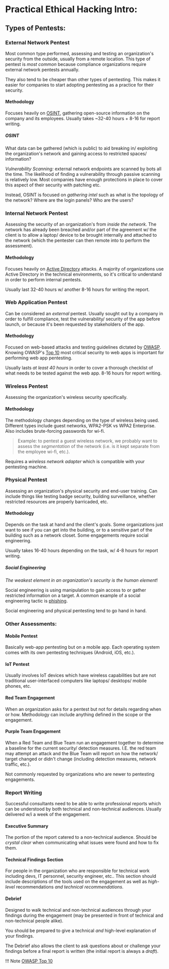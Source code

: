 
# Practical Ethical Hacking Intro:

## Types of Pentests:
### External Network Pentest
Most common type performed, assessing and testing an organization's security from the outside, usually from a remote location. This type of pentest is *most common* because compliance organizations require external network pentests annually.

They also tend to be cheaper than other types of pentesting. This makes it easier for companies to start adopting pentesting as a practice for their security.
#### Methodology
Focuses heavily on [OSINT](/cybersecurity/TTPs/recon/OSINT.md), gathering open-source information on the company and its employees. Usually takes ~32-40 hours + 8-16 for report writing.
##### OSINT
What data can be gathered (which is public) to aid breaking in/ exploiting the organization's network and gaining access to restricted spaces/ information?

*Vulnerability Scanning:* external network endpoints are scanned by bots all the time. The likelihood of finding a vulnerability through passive scanning is relatively low. Most companies have enough protections in place to cover this aspect of their security with patching etc.

Instead, OSINT is focused on *gathering intel* such as what is the topology of the network? Where are the login panels? Who are the users?
### Internal Network Pentest
Assessing the security of an organization's from *inside the network*. The network has already been breached and/or part of the agreement w/ the client is to allow a laptop/ device to be brought internally and attached to the network (which the pentester can then remote into to perform the assessment).
#### Methodology
Focuses heavily on [Active Directory](nested-repos/PNPT-study-guide/PEH/active-directory/active-directory-overview.md) attacks. A majority of organizations use Active Directory in the technical environments, so it's critical to understand in order to perform internal pentests.

Usually last 32-40 hours w/ another 8-16 hours for writing the report.
### Web Application Pentest
Can be considered an *external* pentest. Usually sought out by a company in order to fulfill compliance, test the vulnerability/ security of the app before launch, or because it's been requested by stakeholders of the app.
#### Methodology
Focused on web-based attacks and testing guidelines dictated by [OWASP](https://owasp.org/). Knowing OWASP's [Top 10](https://owasp.org/www-project-top-ten/) most critical security to web apps is important for performing web app pentesting.

Usually lasts *at least 40 hours* in order to cover a thorough checklist of what needs to be tested against the web app. 8-16 hours for report writing.
### Wireless Pentest
Assessing the organization's wireless security specifically.
#### Methodology
The methodology changes depending on the type of wireless being used. Different types include guest networks, WPA2-PSK vs WPA2 Enterprise. Also includes brute-forcing passwords for wi-fi.

>	Example: to pentest a guest wireless network, we probably want to assess the *segmentation* of the network (i.e. is it kept separate from the employee wi-fi, etc.).

Requires a *wireless network adapter* which is compatible with your pentesting machine.
### Physical Pentest
Assessing an organization's physical security and end-user training. Can include things like testing badge security, building surveillance, whether restricted resources are properly barricaded, etc.
#### Methodology
Depends on the task at hand and the client's goals. Some organizations just want to see if you can get into the building, or to a sensitive part of the building such as a network closet. Some engagements require social engineering.

Usually takes 16-40 hours depending on the task, w/ 4-8 hours for report writing.
##### Social Engineering
*The weakest element in an organization's security is the human element*!

Social engineering is using manipulation to gain access to or gather restricted information on a target. A common example of a social engineering tactic is [phishing](/cybersecurity/attacks/phishing.md).

Social engineering and physical pentesting tend to go hand in hand. 
### Other Assessments:
#### Mobile Pentest
Basically web-app pentesting but on a mobile app. Each operating system comes with its own pentesting techniques (Android, iOS, etc.).
#### IoT Pentest
Usually involves IoT devices which have wireless capabilities but are not traditional user-interfaced computers like laptops/ desktops/ mobile phones, etc.
#### Red Team Engagement
When an organization asks for a pentest but not for details regarding when or how. Methodology can include anything defined in the scope or the engagement.
#### Purple Team Engagement
When a Red Team and Blue Team run an engagement together to determine a baseline for the current security/ detection measures. I.E. the red team may attempt an attack and the Blue Team will report on how the network/ target changed or didn't change (including detection measures, network traffic, etc.).

Not commonly requested by organizations who are newer to pentesting engagements.
### Report Writing
Successful consultants need to be able to write professional reports which can be understood by both technical and non-technical audiences. Usually delivered w/i a week of the engagement.
#### Executive Summary
The portion of the report catered to a non-technical audience. Should be *crystal clear* when communicating what issues were found and how to fix them.
#### Technical Findings Section
For people in the organization who are responsible for technical work including devs, IT personnel, security engineer, etc.. This section should include descriptions of the tools used on the engagement as well as *high-level* recommendations *and technical recommendations*.
#### Debrief
Designed to walk technical and non-technical audiences through your findings during the engagement (may be presented in front of technical and non-technical people alike).

You should be prepared to give a technical *and* high-level explanation of your findings.

The Debrief also allows the client to ask questions about or challenge your findings before a final report is written (the initial report is always a *draft*).

!!! Note
    [OWASP Top 10](https://owasp.org/www-project-top-ten/)




